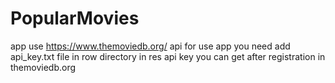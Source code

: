 # PopularMovies
app use https://www.themoviedb.org/ api
for use app you need add api_key.txt file in row directory in res
api key you can get after registration in themoviedb.org 
